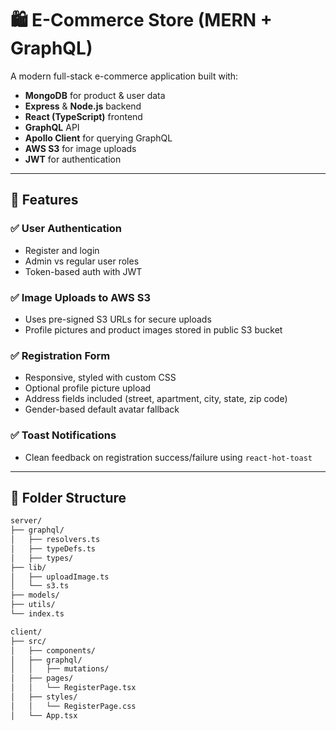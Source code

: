 # 🛍️ E-Commerce Store (MERN + GraphQL)

A modern full-stack e-commerce application built with:

- **MongoDB** for product & user data
- **Express** & **Node.js** backend
- **React (TypeScript)** frontend
- **GraphQL** API
- **Apollo Client** for querying GraphQL
- **AWS S3** for image uploads
- **JWT** for authentication

---

## 🚀 Features

### ✅ User Authentication
- Register and login
- Admin vs regular user roles
- Token-based auth with JWT

### ✅ Image Uploads to AWS S3
- Uses pre-signed S3 URLs for secure uploads
- Profile pictures and product images stored in public S3 bucket

### ✅ Registration Form
- Responsive, styled with custom CSS
- Optional profile picture upload
- Address fields included (street, apartment, city, state, zip code)
- Gender-based default avatar fallback

### ✅ Toast Notifications
- Clean feedback on registration success/failure using `react-hot-toast`

---

## 📂 Folder Structure

```bash
server/
├── graphql/
│   ├── resolvers.ts
│   ├── typeDefs.ts
│   ├── types/
├── lib/
│   ├── uploadImage.ts
│   └── s3.ts
├── models/
├── utils/
└── index.ts

client/
├── src/
│   ├── components/
│   ├── graphql/
│   │   ├── mutations/
│   ├── pages/
│   │   └── RegisterPage.tsx
│   ├── styles/
│   │   └── RegisterPage.css
│   └── App.tsx

